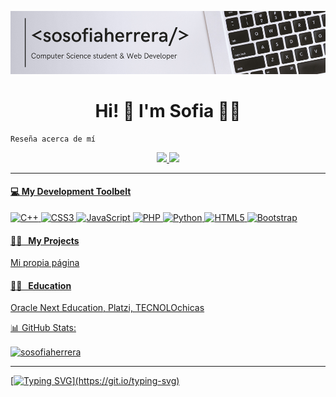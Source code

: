 ![This is a alt text.](/29.png "This is a sample image.")

<div align="center">

# Hi! 👋 I'm Sofia 👩‍💻

</div>


```
Reseña acerca de mí
```

<p align='center'>
  <a href="https://www.linkedin.com/in/sosofiaherrera"><img src="https://img.shields.io/badge/linkedin-%230077B5.svg?&style=for-the-badge&logo=linkedin&logoColor=white" />
    <a href="https://www.instagram.com/sosofiaherrera"><img src="https://img.shields.io/badge/instagram-%230077B5.svg?&style=for-the-badge&logo=instagram&logoColor=white" />
  
</p>
    
---


#### 💻 My Development Toolbelt
![C++](https://img.shields.io/badge/c++-%2300599C.svg?style=for-the-badge&logo=c%2B%2B&logoColor=white) ![CSS3](https://img.shields.io/badge/css3-%231572B6.svg?style=for-the-badge&logo=css3&logoColor=white) ![JavaScript](https://img.shields.io/badge/javascript-%23323330.svg?style=for-the-badge&logo=javascript&logoColor=%23F7DF1E) ![PHP](https://img.shields.io/badge/php-%23777BB4.svg?style=for-the-badge&logo=php&logoColor=white) ![Python](https://img.shields.io/badge/python-3670A0?style=for-the-badge&logo=python&logoColor=ffdd54) ![HTML5](https://img.shields.io/badge/html5-%23E34F26.svg?style=for-the-badge&logo=html5&logoColor=white) ![Bootstrap](https://img.shields.io/badge/bootstrap-%23563D7C.svg?style=for-the-badge&logo=bootstrap&logoColor=white)

<h4>👨‍💻&nbsp;&nbsp;&nbsp;My Projects</h4>
    <p>Mi propia página</p>
<h4>👨‍💻&nbsp;&nbsp;&nbsp;Education</h4>
    <p>Oracle Next Education, Platzi, TECNOLOchicas</p

#### 📊 GitHub Stats:
<p>
  <img align="center" src="https://github-readme-stats.vercel.app/api/top-langs/?username=SosofiaHerrera&layout=compact" alt="sosofiaherrera" />
</p>
    

 ---

[![Typing SVG](https://readme-typing-svg.herokuapp.com?font=Fira+Code&size=20&pause=1000&color=4216CC&vCenter=true&width=435&lines=%3C+Next+to+be+Full+Stack+Developer+%2F%3E;%3C+Computer+Science+Student+%2F%3E;%3C+Always+learning+something+new+%2F%3E;)](https://git.io/typing-svg)

